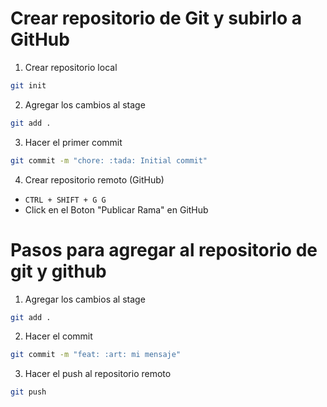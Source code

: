 # Crear repositorio de Git y subirlo a GitHub

1. Crear repositorio local

```bash
git init
```

2. Agregar los cambios al stage

```bash
git add .
```

3. Hacer el primer commit

```bash
git commit -m "chore: :tada: Initial commit"
```

4. Crear repositorio remoto (GitHub)

- `CTRL + SHIFT + G G`
- Click en el Boton "Publicar Rama" en GitHub

# Pasos para agregar al repositorio de git y github

1. Agregar los cambios al stage

```bash
git add .
```

2. Hacer el commit

```bash
git commit -m "feat: :art: mi mensaje"
```

3. Hacer el push al repositorio remoto

```bash
git push
```
